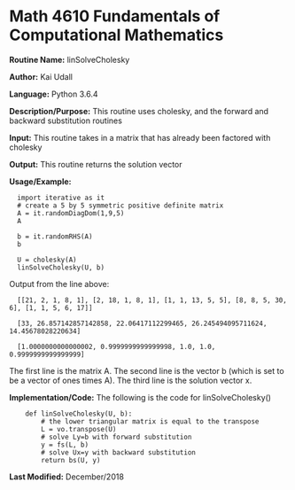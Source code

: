 # Math 4610 Fundamentals of Computational Mathematics

**Routine Name:**           linSolveCholesky

**Author:** Kai Udall

**Language:** Python 3.6.4

**Description/Purpose:** This routine uses cholesky, and the forward and backward substitution routines

**Input:** This routine takes in a matrix that has already been factored with cholesky

**Output:** This routine returns the solution vector

**Usage/Example:**

      import iterative as it
      # create a 5 by 5 symmetric positive definite matrix
      A = it.randomDiagDom(1,9,5)
      A
      
      b = it.randomRHS(A)
      b
      
      U = cholesky(A)
      linSolveCholesky(U, b)

Output from the line above:

      [[21, 2, 1, 8, 1], [2, 18, 1, 8, 1], [1, 1, 13, 5, 5], [8, 8, 5, 30, 6], [1, 1, 5, 6, 17]]
      
      [33, 26.857142857142858, 22.06417112299465, 26.245494095711624, 14.45678028220634]
      
      [1.0000000000000002, 0.9999999999999998, 1.0, 1.0, 0.9999999999999999]
      
The first line is the matrix A. The second line is the vector b (which is set to be a vector of ones times A). The third line is the solution vector x.
          

**Implementation/Code:** The following is the code for linSolveCholesky()
        
        def linSolveCholesky(U, b):
            # the lower triangular matrix is equal to the transpose
            L = vo.transpose(U)
            # solve Ly=b with forward substitution
            y = fs(L, b)
            # solve Ux=y with backward substitution
            return bs(U, y)

    
**Last Modified:** December/2018
